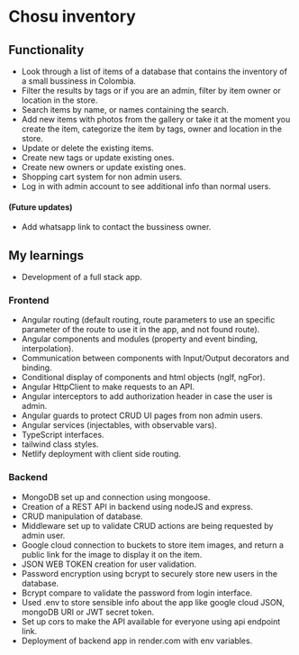 # Chosu inventory

## Functionality

- Look through a list of items of a database that contains the inventory of a small bussiness in Colombia.
- Filter the results by tags or if you are an admin, filter by item owner or location in the store.
- Search items by name, or names containing the search.
- Add new items with photos from the gallery or take it at the moment you create the item, categorize the item by tags, owner and location in the store.
- Update or delete the existing items.
- Create new tags or update existing ones.
- Create new owners or update existing ones.
- Shopping cart system for non admin users.
- Log in with admin account to see additional info than normal users.
  
#### (Future updates)
- Add whatsapp link to contact the bussiness owner.

## My learnings
- Development of a full stack app.
  
### Frontend
- Angular routing (default routing, route parameters to use an specific parameter of the route to use it in the app, and not found route).
- Angular components and modules (property and event binding, interpolation).
- Communication between components with Input/Output decorators and binding.
- Conditional display of components and html objects (ngIf, ngFor).
- Angular HttpClient to make requests to an API.
- Angular interceptors to add authorization header in case the user is admin.
- Angular guards to protect CRUD UI pages from non admin users.
- Angular services (injectables, with observable vars).
- TypeScript interfaces.
- tailwind class styles.
- Netlify deployment with client side routing.

### Backend
- MongoDB set up and connection using mongoose.
- Creation of a REST API in backend using nodeJS and express.
- CRUD manipulation of database.
- Middleware set up to validate CRUD actions are being requested by admin user.
- Google cloud connection to buckets to store item images, and return a public link for the image to display it on the item.
- JSON WEB TOKEN creation for user validation.
- Password encryption using bcrypt to securely store new users in the database.
- Bcrypt compare to validate the password from login interface.
- Used .env to store sensible info about the app like google cloud JSON, mongoDB URI or JWT secret token.
- Set up cors to make the API available for everyone using api endpoint link.
- Deployment of backend app in render.com with env variables.
